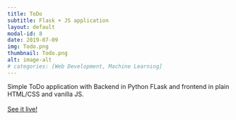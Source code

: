 ```yaml
---
title: ToDo
subtitle: Flask + JS application
layout: default
modal-id: 8
date: 2019-07-09
img: Todo.png
thumbnail: Todo.png
alt: image-alt
# categories: [Web Development, Machine Learning]
---
```

Simple ToDo application with Backend in Python FLask and frontend in plain HTML/CSS and vanilla JS.
<br><br>
[See it live!](https://mayankgupta.in/todo-flask/)

